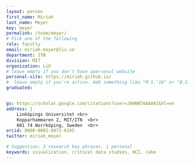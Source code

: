 ```yaml
---
layout: person
first_name: Miriah
last_name: Meyer
key: meyer
permalink: /team/meyer/
# Pick one of the following
role: faculty
email: miriah.meyer@liu.se
department: ITN
division: MIT
organization: LiU
# leave empty if you don't have apersonal website
personal-site: https://miriah.github.io/
#  leave empty if you're active. Add something like "M.S.'16" or "B.S.'17" if you got a degree while with the Vis Collective. Add "N" if you left before you got a degree.
graduated:


gs: https://scholar.google.com/citations?user=JAHNN7AAAAAJ&hl=en
address: |
    Linköpings Universitet <br>
    Kopparhammaren 2, MIT/ITN  <br>
    601 74 Norrköping, Sweden  <br>
orcid: 0000-0002-8971-6245
twitter: miriah_meyer

# Suggestion: 3 research key phrases, 1 personal
keywords: visualization, critical data studies, HCI, cake
---
```

